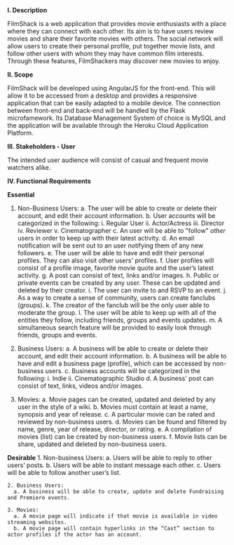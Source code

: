 **I. Description**

FilmShack is a web application that provides movie enthusiasts with a place where they can connect with each other. Its aim is to have users review movies and share their favorite movies with others. The social network will allow users to create their personal profile, put together movie lists, and follow other users with whom they may have common film interests. Through these features, FilmShackers may discover new movies to enjoy. 

**II. Scope**

FilmShack will be developed using AngularJS for the front-end. This will allow it to be accessed from a desktop and provides a responsive application that can be easily adapted to a mobile device. The connection between front-end and back-end will be handled by the Flask microfamework. Its Database Management System of choice is MySQL and the application will be available through the Heroku Cloud Application Platform.

**III. Stakeholders - User**

The intended user audience will consist of casual and frequent movie watchers alike.

**IV. Functional Requirements**

**Essential**
  1. Non-Business Users:
    a. The user will be able to create or delete their account, and edit their account information.
	b. User accounts will be categorized in the following:
	  i. Regular User
	  ii. Actor/Actress
	  iii. Director
	  iv. Reviewer
	  v. Cinematographer
	c. An user will be able to "follow" *other* users in order to keep up with their latest activity.
	d. An email notification will be sent out to an user notifying them of any new followers.
	e. The user will be able to have and edit their personal profiles. They can also visit other users' profiles.
	f. User profiles will consist of a profile image, favorite movie quote and the user’s latest activity.
	g. A post can consist of text, links and/or images.
	h. Public or private events can be created by any user. These can be updated and deleted by their creator.
	i. The user can invite to and RSVP to an event.
	j. As a way to create a sense of community, users can create fanclubs (groups).
	k. The creator of the fanclub will be the only user able to moderate the group.
	l. The user will be able to keep up with all of the entities they follow, including friends, groups and events updates.
	m. A simultaneous search feature will be provided to easily look through friends, groups and events.

  2. Business Users:
    a. A business will be able to create or delete their account, and edit their account information.
	b. A business will be able to have and edit a business page (profile), which can be accessed by non-business users.
	c. Business accounts will be categorized in the following:
	  i. Indie
	  ii. Cinematographic Studio
	d. A business' post can consist of text, links, videos and/or images.

  3. Movies:
    a. Movie pages can be created, updated and deleted by any user in the style of a wiki.
	b. Movies must contain at least a name, synopsis and year of release.
	c. A particular movie can be rated and reviewed by non-business users.
	d. Movies can be found and filtered by name, genre, year of release, director, or rating.
	e. A compilation of movies (list) can be created by non-business users.
	f. Movie lists can be share, updated and deleted by non-business users.

  **Desirable**
    1. Non-business Users:
	  a. Users will be able to reply to other users’ posts.
	  b. Users will be able to instant message each other.
	  c. Users will be able to follow another user’s list.

    2. Business Users:
	  a. A business will be able to create, update and delete Fundraising and Premiere events.

	3. Movies:
	  a. A movie page will indicate if that movie is available in video streaming websites.
	  b. A movie page will contain hyperlinks in the “Cast” section to actor profiles if the actor has an account.
